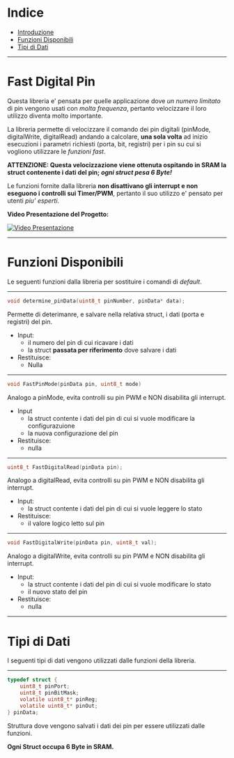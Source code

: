 # Indice
* [Introduzione](#Fast-Digital-Pin)
* [Funzioni Disponibili](#Funzioni-Disponibili)
* [Tipi di Dati](#Tipi-di-Dati)

------------

# Fast Digital Pin
Questa libreria e' pensata per quelle applicazione dove *un numero limitato* di pin vengono usati con *molta frequenza*, pertanto velocizzare il loro utilizzo diventa molto importante.

La libreria permette di velocizzare il comando dei pin digitali (pinMode, digitalWrite, digitalRead) andando a calcolare, **una sola volta** ad inizio esecuzioni i parametri richiesti (porta, bit, registri) per i pin su cui si vogliono utilizzare le *funzioni fast*.

**ATTENZIONE: Questa velocizzazione viene ottenuta ospitando in SRAM la struct contenente i dati del pin; *ogni struct pesa 6 Byte!*** 

Le funzioni fornite dalla libreria **non disattivano gli interrupt e non eseguono i controlli sui Timer/PWM**, pertanto il suo utilizzo e' pensato per utenti *piu' esperti*.</br>

**Video Presentazione del Progetto:**</br>

[![Video Presentazione](https://img.youtube.com/vi/xxxxxxx/0.jpg)](http://www.youtube.com/watch?v=xxxxx)

------------

# Funzioni Disponibili
Le seguenti funzioni dalla libreria per sostituire i comandi di *default*.

------------

```c
void determine_pinData(uint8_t pinNumber, pinData* data);
```
Permette di deterimanre, e salvare nella relativa struct, i dati (porta e registri) del pin.<br/>
- Input:
  - il numero del pin di cui ricavare i dati
  - la struct **passata per riferimento** dove salvare i dati
- Restituisce:
  - Nulla

------------

```c
void FastPinMode(pinData pin, uint8_t mode)
```
Analogo a pinMode, evita controlli su pin PWM e NON disabilita gli interrupt.</br>
- Input
  - la struct contente i dati del pin di cui si vuole modificare la configurazuione
  - la nuova configurazione del pin
- Restituisce:
  - nulla

------------

```c
uint8_t FastDigitalRead(pinData pin);
```
Analogo a digitalRead, evita controlli su pin PWM e NON disabilita gli interrupt.</br>
- Input:
	- la struct contente i dati del pin di cui si vuole leggere lo stato
- Restituisce:
  - il valore logico letto sul pin

------------

```c
void FastDigitalWrite(pinData pin, uint8_t val);
```
Analogo a digitalWrite, evita controlli su pin PWM e NON disabilita gli interrupt.</br>
- Input:
  - la struct contente i dati del pin di cui si vuole modificare lo stato 
  - il nuovo stato del pin
- Restituisce:
  - nulla

------------

# Tipi di Dati
I seguenti tipi di dati vengono utilizzati dalle funzioni della libreria.

------------

```c
typedef struct {
    uint8_t pinPort;
    uint8_t pinBitMask;
    volatile uint8_t* pinReg;
    volatile uint8_t* pinOut;
} pinData;
```
Struttura dove vengono salvati i dati dei pin per essere utilizzati dalle funzioni.

**Ogni Struct occupa 6 Byte in SRAM.**
